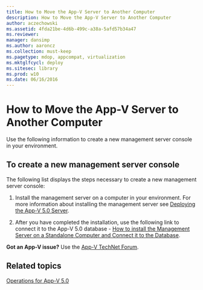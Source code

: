```yaml
---
title: How to Move the App-V Server to Another Computer
description: How to Move the App-V Server to Another Computer
author: aczechowski
ms.assetid: 4fda21be-4d6b-499c-a38a-5afd57b34a47
ms.reviewer: 
manager: dansimp
ms.author: aaroncz
ms.collection: must-keep
ms.pagetype: mdop, appcompat, virtualization
ms.mktglfcycl: deploy
ms.sitesec: library
ms.prod: w10
ms.date: 06/16/2016
---
```



# How to Move the App-V Server to Another Computer


Use the following information to create a new management server console in your environment.

## To create a new management server console


The following list displays the steps necessary to create a new management server console:

1.  Install the management server on a computer in your environment. For more information about installing the management server see [Deploying the App-V 5.0 Server](deploying-the-app-v-50-server.md).

2.  After you have completed the installation, use the following link to connect it to the App-V 5.0 database - [How to install the Management Server on a Standalone Computer and Connect it to the Database](how-to-install-the-management-server-on-a-standalone-computer-and-connect-it-to-the-database.md).

**Got an App-V issue?** Use the [App-V TechNet Forum](https://social.technet.microsoft.com/Forums/home?forum=mdopappv).

## Related topics


[Operations for App-V 5.0](operations-for-app-v-50.md)

 

 





